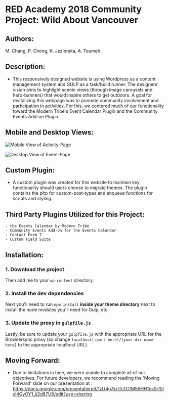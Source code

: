 # RED Academy 2018 Community Project: Wild About Vancouver

## Authors:
M. Chang, P. Chong, K. Jeziorska, A. Toumeh

## Description:
- This responsively designed website is using Wordpress as a content management system and GULP as a task/build runner.  The designers' vision aims to highlight scenic views (through image carousels and hero-banners) that would inspire others to get outdoors.  A goal for revitalizing this webpage was to promote community involvement and participation in activities.  For this, we centered much of our functionality toward the Modern Tribe's Event Calendar Plugin and the Community Events Add-on Plugin. 

## Mobile and Desktop Views:

![Mobile View of Activity-Page](./screenshot3.jpg "Mobile View of Activity-Page")


 ![Desktop View of Event-Page](./screenshot2.jpg "Desktop View of Event-Page")

## Custom Plugin:
- A custom plugin was created for this website to maintain key functionality should users choose to migrate themes.  The plugin contains the php for custom-post-types and enqueue functions for scripts and styling.

## Third Party Plugins Utilized for this Project:
    - the Events Calendar by Modern Tribe
    - Community Events Add-on for the Events Calendar
    - Contact Form 7
    - Custom Field Suite

## Installation:

### 1. Download the project

Then add me to your `wp-content` directory.

### 2. Install the dev dependencies

Next you'll need to run `npm install` **inside your theme directory** next to install the node modules you'll need for Gulp, etc.

### 3. Update the proxy in `gulpfile.js`

Lastly, be sure to update your `gulpfile.js` with the appropriate URL for the Browsersync proxy (so change `localhost[:port-here]/[your-dir-name-here]` to the appropriate localhost URL).

## Moving Forward:
- Due to limitations in time, we were unable to complete all of our objectives.  For future developers, we recommend reading the 'Moving Forward' slide on our presentation at : https://docs.google.com/presentation/d/1zU4g7krlTcTCfM5RHH1dsSrf5lxl4GyOY1_ij2d87U8/edit?usp=sharing